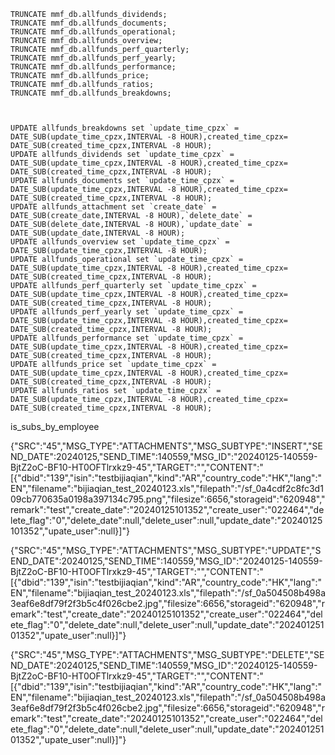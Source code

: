 ```
TRUNCATE mmf_db.allfunds_dividends;
TRUNCATE mmf_db.allfunds_documents;
TRUNCATE mmf_db.allfunds_operational;
TRUNCATE mmf_db.allfunds_overview;
TRUNCATE mmf_db.allfunds_perf_quarterly;
TRUNCATE mmf_db.allfunds_perf_yearly;
TRUNCATE mmf_db.allfunds_performance;
TRUNCATE mmf_db.allfunds_price;
TRUNCATE mmf_db.allfunds_ratios;
TRUNCATE mmf_db.allfunds_breakdowns;



UPDATE allfunds_breakdowns set `update_time_cpzx` = DATE_SUB(update_time_cpzx,INTERVAL -8 HOUR),created_time_cpzx= DATE_SUB(created_time_cpzx,INTERVAL -8 HOUR);
UPDATE allfunds_dividends set `update_time_cpzx` = DATE_SUB(update_time_cpzx,INTERVAL -8 HOUR),created_time_cpzx= DATE_SUB(created_time_cpzx,INTERVAL -8 HOUR);
UPDATE allfunds_documents set `update_time_cpzx` = DATE_SUB(update_time_cpzx,INTERVAL -8 HOUR),created_time_cpzx= DATE_SUB(created_time_cpzx,INTERVAL -8 HOUR);
UPDATE allfunds_attachment set `create_date` = DATE_SUB(create_date,INTERVAL -8 HOUR),`delete_date` = DATE_SUB(delete_date,INTERVAL -8 HOUR),`update_date` = DATE_SUB(update_date,INTERVAL -8 HOUR);
UPDATE allfunds_overview set `update_time_cpzx` = DATE_SUB(update_time_cpzx,INTERVAL -8 HOUR);
UPDATE allfunds_operational set `update_time_cpzx` = DATE_SUB(update_time_cpzx,INTERVAL -8 HOUR),created_time_cpzx= DATE_SUB(created_time_cpzx,INTERVAL -8 HOUR);
UPDATE allfunds_perf_quarterly set `update_time_cpzx` = DATE_SUB(update_time_cpzx,INTERVAL -8 HOUR),created_time_cpzx= DATE_SUB(created_time_cpzx,INTERVAL -8 HOUR);
UPDATE allfunds_perf_yearly set `update_time_cpzx` = DATE_SUB(update_time_cpzx,INTERVAL -8 HOUR),created_time_cpzx= DATE_SUB(created_time_cpzx,INTERVAL -8 HOUR);
UPDATE allfunds_performance set `update_time_cpzx` = DATE_SUB(update_time_cpzx,INTERVAL -8 HOUR),created_time_cpzx= DATE_SUB(created_time_cpzx,INTERVAL -8 HOUR);
UPDATE allfunds_price set `update_time_cpzx` = DATE_SUB(update_time_cpzx,INTERVAL -8 HOUR),created_time_cpzx= DATE_SUB(created_time_cpzx,INTERVAL -8 HOUR);
UPDATE allfunds_ratios set `update_time_cpzx` = DATE_SUB(update_time_cpzx,INTERVAL -8 HOUR),created_time_cpzx= DATE_SUB(created_time_cpzx,INTERVAL -8 HOUR);
```


is_subs_by_employee


{"SRC":"45","MSG_TYPE":"ATTACHMENTS","MSG_SUBTYPE":"INSERT","SEND_DATE":20240125,"SEND_TIME":140559,"MSG_ID":"20240125-140559-BjtZ2oC-BF10-HT0OFTlrxkz9-45","TARGET":"","CONTENT":"[{\"dbid\":\"139\",\"isin\":\"testbijiaqian\",\"kind\":\"AR\",\"country_code\":\"HK\",\"lang\":\"EN\",\"filename\":\"bijiaqian_test_20240123.xls\",\"filepath\":\"/sf_0a4cdf2c8fc3d109cb770635a0198a397134c795.png\",\"filesize\":6656,\"storageid\":\"620948\",\"remark\":\"test\",\"create_date\":\"20240125101352\",\"create_user\":\"022464\",\"delete_flag\":\"0\",\"delete_date\":null,\"delete_user\":null,\"update_date\":\"20240125101352\",\"upate_user\":null}]"}


{"SRC":"45","MSG_TYPE":"ATTACHMENTS","MSG_SUBTYPE":"UPDATE","SEND_DATE":20240125,"SEND_TIME":140559,"MSG_ID":"20240125-140559-BjtZ2oC-BF10-HT0OFTlrxkz9-45","TARGET":"","CONTENT":"[{\"dbid\":\"139\",\"isin\":\"testbijiaqian\",\"kind\":\"AR\",\"country_code\":\"HK\",\"lang\":\"EN\",\"filename\":\"bijiaqian_test_20240123.xls\",\"filepath\":\"/sf_0a504508b498a3eaf6e8df79f2f3b5c4f026cbe2.jpg\",\"filesize\":6656,\"storageid\":\"620948\",\"remark\":\"test\",\"create_date\":\"20240125101352\",\"create_user\":\"022464\",\"delete_flag\":\"0\",\"delete_date\":null,\"delete_user\":null,\"update_date\":\"20240125101352\",\"upate_user\":null}]"}


{"SRC":"45","MSG_TYPE":"ATTACHMENTS","MSG_SUBTYPE":"DELETE","SEND_DATE":20240125,"SEND_TIME":140559,"MSG_ID":"20240125-140559-BjtZ2oC-BF10-HT0OFTlrxkz9-45","TARGET":"","CONTENT":"[{\"dbid\":\"139\",\"isin\":\"testbijiaqian\",\"kind\":\"AR\",\"country_code\":\"HK\",\"lang\":\"EN\",\"filename\":\"bijiaqian_test_20240123.xls\",\"filepath\":\"/sf_0a504508b498a3eaf6e8df79f2f3b5c4f026cbe2.jpg\",\"filesize\":6656,\"storageid\":\"620948\",\"remark\":\"test\",\"create_date\":\"20240125101352\",\"create_user\":\"022464\",\"delete_flag\":\"0\",\"delete_date\":null,\"delete_user\":null,\"update_date\":\"20240125101352\",\"upate_user\":null}]"} 